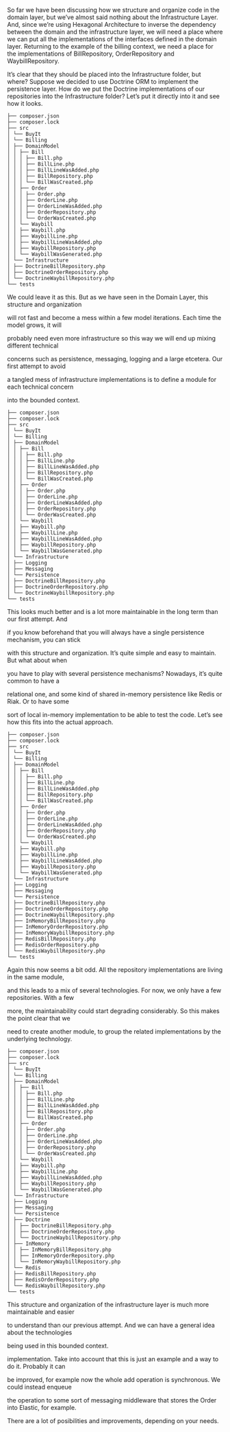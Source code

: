 So far we have been discussing how we structure and organize code in the domain layer, but we’ve almost said nothing about the Infrastructure Layer. And, since we’re using Hexagonal Architecture to inverse the dependency between the domain and the infrastructure layer, we will need a place where we can put all the implementations of the interfaces defined in the domain layer. Returning to the example of the billing context, we need a place for the implementations of BillRepository, OrderRepository and WaybillRepository.

It’s clear that they should be placed into the Infrastructure folder, but where? Suppose we decided to use Doctrine ORM to implement the persistence layer. How do we put the Doctrine implementations of our repositories into the Infrastructure folder? Let’s put it directly into it and see how it looks.

```
├── composer.json
├── composer.lock
├── src
│ └── BuyIt
│ └── Billing
│ ├── DomainModel
│ │ ├── Bill
│ │ │ ├── Bill.php
│ │ │ ├── BillLine.php
│ │ │ ├── BillLineWasAdded.php
│ │ │ ├── BillRepository.php
│ │ │ └── BillWasCreated.php
│ │ ├── Order
│ │ │ ├── Order.php
│ │ │ ├── OrderLine.php
│ │ │ ├── OrderLineWasAdded.php
│ │ │ ├── OrderRepository.php
│ │ │ └── OrderWasCreated.php
│ │ └── Waybill
│ │ ├── Waybill.php
│ │ ├── WaybillLine.php
│ │ ├── WaybillLineWasAdded.php
│ │ ├── WaybillRepository.php
│ │ └── WaybillWasGenerated.php
│ └── Infrastructure
│ ├── DoctrineBillRepository.php
│ ├── DoctrineOrderRepository.php
│ └── DoctrineWaybillRepository.php
└── tests
```

We could leave it as this. But as we have seen in the Domain Layer, this structure and organization

will rot fast and become a mess within a few model iterations. Each time the model grows, it will

probably need even more infrastructure so this way we will end up mixing different technical

concerns such as persistence, messaging, logging and a large etcetera. Our first attempt to avoid

a tangled mess of infrastructure implementations is to define a module for each technical concern

into the bounded context.

```
├── composer.json
├── composer.lock
├── src
│ └── BuyIt
│ └── Billing
│ ├── DomainModel
│ │ ├── Bill
│ │ │ ├── Bill.php
│ │ │ ├── BillLine.php
│ │ │ ├── BillLineWasAdded.php
│ │ │ ├── BillRepository.php
│ │ │ └── BillWasCreated.php
│ │ ├── Order
│ │ │ ├── Order.php
│ │ │ ├── OrderLine.php
│ │ │ ├── OrderLineWasAdded.php
│ │ │ ├── OrderRepository.php
│ │ │ └── OrderWasCreated.php
│ │ └── Waybill
│ │ ├── Waybill.php
│ │ ├── WaybillLine.php
│ │ ├── WaybillLineWasAdded.php
│ │ ├── WaybillRepository.php
│ │ └── WaybillWasGenerated.php
│ └── Infrastructure
│ ├── Logging
│ ├── Messaging
│ └── Persistence
│ ├── DoctrineBillRepository.php
│ ├── DoctrineOrderRepository.php
│ └── DoctrineWaybillRepository.php
└── tests
```

This looks much better and is a lot more maintainable in the long term than our first attempt. And

if you know beforehand that you will always have a single persistence mechanism, you can stick

with this structure and organization. It’s quite simple and easy to maintain. But what about when

you have to play with several persistence mechanisms? Nowadays, it’s quite common to have a

relational one, and some kind of shared in-memory persistence like Redis or Riak. Or to have some

sort of local in-memory implementation to be able to test the code. Let’s see how this fits into the actual approach.

```
├── composer.json
├── composer.lock
├── src
│ └── BuyIt
│ └── Billing
│ ├── DomainModel
│ │ ├── Bill
│ │ │ ├── Bill.php
│ │ │ ├── BillLine.php
│ │ │ ├── BillLineWasAdded.php
│ │ │ ├── BillRepository.php
│ │ │ └── BillWasCreated.php
│ │ ├── Order
│ │ │ ├── Order.php
│ │ │ ├── OrderLine.php
│ │ │ ├── OrderLineWasAdded.php
│ │ │ ├── OrderRepository.php
│ │ │ └── OrderWasCreated.php
│ │ └── Waybill
│ │ ├── Waybill.php
│ │ ├── WaybillLine.php
│ │ ├── WaybillLineWasAdded.php
│ │ ├── WaybillRepository.php
│ │ └── WaybillWasGenerated.php
│ └── Infrastructure
│ ├── Logging
│ ├── Messaging
│ └── Persistence
│ ├── DoctrineBillRepository.php
│ ├── DoctrineOrderRepository.php
│ ├── DoctrineWaybillRepository.php
│ ├── InMemoryBillRepository.php
│ ├── InMemoryOrderRepository.php
│ ├── InMemoryWaybillRepository.php
│ ├── RedisBillRepository.php
│ ├── RedisOrderRepository.php
│ └── RedisWaybillRepository.php
└── tests
```

Again this now seems a bit odd. All the repository implementations are living in the same module,

and this leads to a mix of several technologies. For now, we only have a few repositories. With a few

more, the maintainability could start degrading considerably. So this makes the point clear that we

need to create another module, to group the related implementations by the underlying technology.

```
├── composer.json
├── composer.lock
├── src
│ └── BuyIt
│ └── Billing
│ ├── DomainModel
│ │ ├── Bill
│ │ │ ├── Bill.php
│ │ │ ├── BillLine.php
│ │ │ ├── BillLineWasAdded.php
│ │ │ ├── BillRepository.php
│ │ │ └── BillWasCreated.php
│ │ ├── Order
│ │ │ ├── Order.php
│ │ │ ├── OrderLine.php
│ │ │ ├── OrderLineWasAdded.php
│ │ │ ├── OrderRepository.php
│ │ │ └── OrderWasCreated.php
│ │ └── Waybill
│ │ ├── Waybill.php
│ │ ├── WaybillLine.php
│ │ ├── WaybillLineWasAdded.php
│ │ ├── WaybillRepository.php
│ │ └── WaybillWasGenerated.php
│ └── Infrastructure
│ ├── Logging
│ ├── Messaging
│ └── Persistence
│ ├── Doctrine
│ │ ├── DoctrineBillRepository.php
│ │ ├── DoctrineOrderRepository.php
│ │ └── DoctrineWaybillRepository.php
│ ├── InMemory
│ │ ├── InMemoryBillRepository.php
│ │ ├── InMemoryOrderRepository.php
│ │ └── InMemoryWaybillRepository.php
│ └── Redis
│ ├── RedisBillRepository.php
│ ├── RedisOrderRepository.php
│ └── RedisWaybillRepository.php
└── tests

```

This structure and organization of the infrastructure layer is much more maintainable and easier

to understand than our previous attempt. And we can have a general idea about the technologies

being used in this bounded context.

implementation. Take into account that this is just an example and a way to do it. Probably it can

be improved, for example now the whole add operation is synchronous. We could instead enqueue

the operation to some sort of messaging middleware that stores the Order into Elastic, for example.

There are a lot of posibilities and improvements, depending on your needs.

